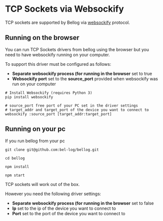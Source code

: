# TCP Sockets via Websockify

TCP sockets are supported by Bellog via [websockify](https://github.com/novnc/websockify) protocol.

## Running on the browser

You can run TCP Sockets drivers from bellog using the browser but you need to have websockify running on your computer.

To support this driver must be configured as follows:

* **Separate websockify process (for running in the browser** set to true
* **Websockify port** set to the **source_port** provided when websockify was run on your computer

```
# Install Websockify (requires Python 3)
pip install websockify

# source_port free port of your PC set in the driver settings
# target_addr and target_port of the device you want to connect to
websockify :source_port [target_addr:target_port]
```

## Running on your pc

If you run bellog from your pc

```
git clone git@github.com:bel-log/bellog.git

cd bellog

npm install

npm start
```

TCP sockets will work out of the box.

However you need the following driver settings:

* **Separate websockify process (for running in the browser** set to false
* **Ip** set to the ip of the device you want to connect to
* **Port** set to the port of the device you want to connect to
